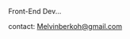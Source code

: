 Front-End Dev...



contact: Melvinberkoh@gmail.com

<!---
MelvinBerkoh/MelvinBerkoh is a ✨ special ✨ repository because its `README.md` (this file) appears on your GitHub profile.
You can click the Preview link to take a look at your changes.
--->
